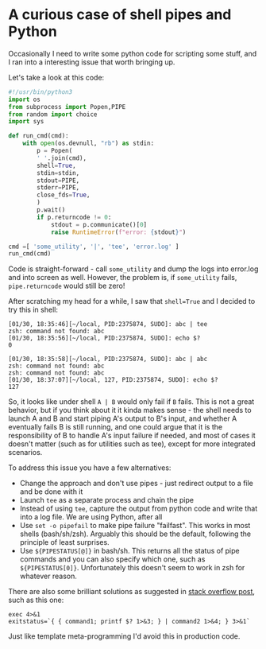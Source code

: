# A curious case of shell pipes and Python

Occasionally I need to write some python code for scripting some stuff, and I ran into a interesting issue that worth bringing up.

Let's take a look at this code:

```py
#!/usr/bin/python3
import os
from subprocess import Popen,PIPE
from random import choice
import sys

def run_cmd(cmd):
    with open(os.devnull, "rb") as stdin:
        p = Popen(
        ' '.join(cmd),
        shell=True,
        stdin=stdin,
        stdout=PIPE,
        stderr=PIPE,
        close_fds=True,
        )
        p.wait()
        if p.returncode != 0:
            stdout = p.communicate()[0]
            raise RuntimeError(f"error: {stdout}")

cmd =[ 'some_utility', '|', 'tee', 'error.log' ]
run_cmd(cmd)
```

Code is straight-forward - call `some_utility` and dump the logs into error.log and into screen as well. However, the problem is, if `some_utility` fails, `pipe.returncode` would still be zero!

After scratching my head for a while, I saw that `shell=True` and I decided to try this in shell:

```
[01/30, 18:35:46][~/local, PID:2375874, SUDO]: abc | tee
zsh: command not found: abc
[01/30, 18:35:56][~/local, PID:2375874, SUDO]: echo $?
0
```

```
[01/30, 18:35:58][~/local, PID:2375874, SUDO]: abc | abc
zsh: command not found: abc
zsh: command not found: abc
[01/30, 18:37:07][~/local, 127, PID:2375874, SUDO]: echo $?
127
```
So, it looks like under shell `A | B` would only fail if `B` fails. This is not a great behavior, but if you think about it it kinda makes sense - the shell needs to launch A and B and start piping A's output to B's input, and whether A eventually fails B is still running, and one could argue that it is the responsibility of B to handle A's input failure if needed, and most of cases it doesn't matter (such as for utilities such as tee), except for more integrated scenarios.

To address this issue you have a few alternatives:
* Change the approach and don't use pipes - just redirect output to a file and be done with it
* Launch `tee` as a separate process and chain the pipe
* Instead of using `tee`, capture the output from python code and write that into a log file. We are using Python, after all 
* Use `set -o pipefail` to make pipe failure "failfast". This works in most shells (bash/sh/zsh). Arguably this should be the default, following the principle of least surprises. 
* Use `${PIPESTATUS[@]}` in bash/sh. This returns all the status of pipe commands and you can also specify which one, such as `${PIPESTATUS[0]}`. Unfortunately this doesn't seem to work in zsh for whatever reason.

There are also some brilliant solutions as suggested in [stack overflow post](https://stackoverflow.com/questions/1221833/pipe-output-and-capture-exit-status-in-bash/19804002), such as this one:

```
exec 4>&1
exitstatus=`{ { command1; printf $? 1>&3; } | command2 1>&4; } 3>&1`
```

Just like template meta-programming I'd avoid this in production code.
